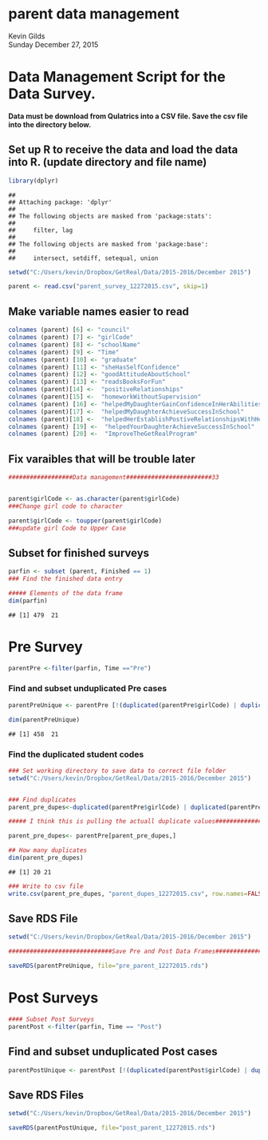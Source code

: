 # parent data management
Kevin Gilds  
Sunday December  27, 2015  

# Data Management Script for the Data Survey. 


**Data must be download from Qulatrics into a CSV file. Save the csv file into the directory below.**


## Set up R to receive the data and load the data into R. (update directory and file name)

```r
library(dplyr)
```

```
## 
## Attaching package: 'dplyr'
## 
## The following objects are masked from 'package:stats':
## 
##     filter, lag
## 
## The following objects are masked from 'package:base':
## 
##     intersect, setdiff, setequal, union
```

```r
setwd("C:/Users/kevin/Dropbox/GetReal/Data/2015-2016/December 2015")

parent <- read.csv("parent_survey_12272015.csv", skip=1)
```



## Make variable names easier to read

```r
colnames (parent) [6] <- "council"
colnames (parent) [7] <- "girlCode"
colnames (parent) [8] <- "schoolName"
colnames (parent) [9] <- "Time"
colnames (parent) [10] <- "graduate"
colnames (parent) [11] <- "sheHasSelfConfidence"
colnames (parent) [12] <- "goodAttitudeAboutSchool"
colnames (parent) [13] <- "readsBooksForFun"
colnames (parent)[14] <-  "positiveRelationships"
colnames (parent)[15] <-  "homeworkWithoutSupervision"
colnames (parent) [16] <- "helpedMyDaughterGainConfidenceInHerAbilities"
colnames (parent)[17] <-  "helpedMyDaughterAchieveSuccessInSchool"
colnames (parent)[18] <-  "helpedHerEstablishPostiveRelationshipsWithHerClassmates"
colnames (parent) [19] <-  "helpedYourDaughterAchieveSuccessInSchool"
colnames (parent) [20] <-  "ImproveTheGetRealProgram"
```


## Fix varaibles that will be trouble later

```r
##################Data management########################33


parent$girlCode <- as.character(parent$girlCode)
###Change girl code to character

parent$girlCode <- toupper(parent$girlCode)
###update girl Code to Upper Case
```


## Subset for finished surveys


```r
parfin <- subset (parent, Finished == 1)
### Find the finished data entry

##### Elements of the data frame
dim(parfin)
```

```
## [1] 479  21
```




# Pre Survey

```r
parentPre <-filter(parfin, Time =="Pre")
```



### Find and subset unduplicated Pre cases

```r
parentPreUnique <- parentPre [!(duplicated(parentPre$girlCode) | duplicated(parentPre$girlCode, fromLast=TRUE)), ]

dim(parentPreUnique)
```

```
## [1] 458  21
```


### Find the duplicated student codes


```r
### Set working directory to save data to correct file folder
setwd("C:/Users/kevin/Dropbox/GetReal/Data/2015-2016/December 2015")


### Find duplicates
parent_pre_dupes<-duplicated(parentPre$girlCode) | duplicated(parentPre$girlCode, fromLast=TRUE)

##### I think this is pulling the actuall duplicate values####################

parent_pre_dupes<- parentPre[parent_pre_dupes,]

## How many duplicates
dim(parent_pre_dupes)
```

```
## [1] 20 21
```

```r
### Write to csv file
write.csv(parent_pre_dupes, "parent_dupes_12272015.csv", row.names=FALSE)
```



## Save RDS File

```r
setwd("C:/Users/kevin/Dropbox/GetReal/Data/2015-2016/December 2015")

#############################Save Pre and Post Data Frames####################33

saveRDS(parentPreUnique, file="pre_parent_12272015.rds")
```



# Post Surveys

```r
#### Subset Post Surveys
parentPost <-filter(parfin, Time == "Post")
```

## Find and subset unduplicated Post cases


```r
parentPostUnique <- parentPost [!(duplicated(parentPost$girlCode) | duplicated(parentPost$girlCode, fromLast=TRUE)), ]
```



## Save RDS Files

```r
setwd("C:/Users/kevin/Dropbox/GetReal/Data/2015-2016/December 2015")

saveRDS(parentPostUnique, file="post_parent_12272015.rds")
```
